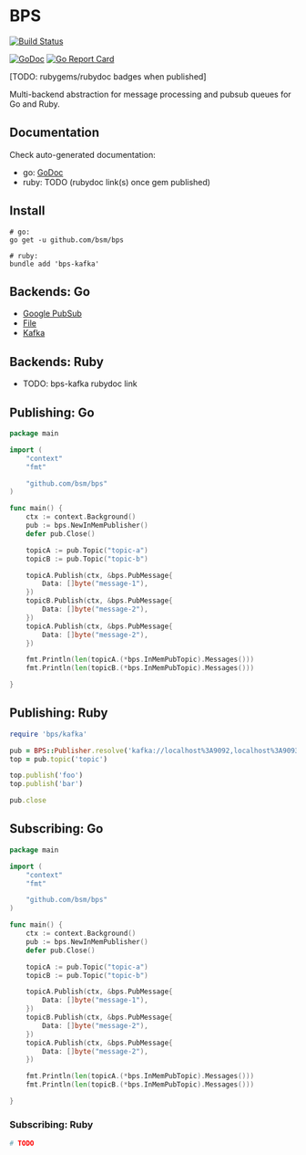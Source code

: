 # BPS

[![Build Status](https://travis-ci.org/bsm/bps.svg?branch=master)](https://travis-ci.org/bsm/bps)

[![GoDoc](https://godoc.org/github.com/bsm/bps?status.svg)](https://pkg.go.dev/github.com/bsm/bps?tab=doc)
[![Go Report Card](https://goreportcard.com/badge/github.com/bsm/bps)](https://goreportcard.com/report/github.com/bsm/bps)

[TODO: rubygems/rubydoc badges when published]

Multi-backend abstraction for message processing and pubsub queues for Go and Ruby.

## Documentation

Check auto-generated documentation:

- go: [GoDoc](https://pkg.go.dev/github.com/bsm/bps)
- ruby: TODO (rubydoc link(s) once gem published)

## Install

```shell
# go:
go get -u github.com/bsm/bps

# ruby:
bundle add 'bps-kafka'
```

## Backends: Go

- [Google PubSub](https://godoc.org/github.com/bsm/bps/pubsub)
- [File](https://godoc.org/github.com/bsm/bps/file)
- [Kafka](https://godoc.org/github.com/bsm/bps/kafka)

## Backends: Ruby

- TODO: bps-kafka rubydoc link

## Publishing: Go

```go
package main

import (
	"context"
	"fmt"

	"github.com/bsm/bps"
)

func main() {
	ctx := context.Background()
	pub := bps.NewInMemPublisher()
	defer pub.Close()

	topicA := pub.Topic("topic-a")
	topicB := pub.Topic("topic-b")

	topicA.Publish(ctx, &bps.PubMessage{
		Data: []byte("message-1"),
	})
	topicB.Publish(ctx, &bps.PubMessage{
		Data: []byte("message-2"),
	})
	topicA.Publish(ctx, &bps.PubMessage{
		Data: []byte("message-2"),
	})

	fmt.Println(len(topicA.(*bps.InMemPubTopic).Messages()))
	fmt.Println(len(topicB.(*bps.InMemPubTopic).Messages()))

}
```

## Publishing: Ruby

```ruby
require 'bps/kafka'

pub = BPS::Publisher.resolve('kafka://localhost%3A9092,localhost%3A9093,localhost%3A9094')
top = pub.topic('topic')

top.publish('foo')
top.publish('bar')

pub.close
```

## Subscribing: Go

```go
package main

import (
	"context"
	"fmt"

	"github.com/bsm/bps"
)

func main() {
	ctx := context.Background()
	pub := bps.NewInMemPublisher()
	defer pub.Close()

	topicA := pub.Topic("topic-a")
	topicB := pub.Topic("topic-b")

	topicA.Publish(ctx, &bps.PubMessage{
		Data: []byte("message-1"),
	})
	topicB.Publish(ctx, &bps.PubMessage{
		Data: []byte("message-2"),
	})
	topicA.Publish(ctx, &bps.PubMessage{
		Data: []byte("message-2"),
	})

	fmt.Println(len(topicA.(*bps.InMemPubTopic).Messages()))
	fmt.Println(len(topicB.(*bps.InMemPubTopic).Messages()))

}
```

### Subscribing: Ruby

```ruby
# TODO
```
